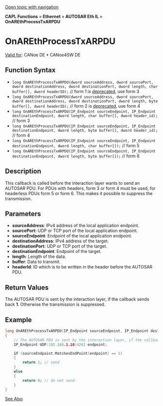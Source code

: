 [Open topic with navigation](../../../../../../CANoeDEFamily.htm#Topics/CAPLFunctions/IP/AUTOSARethIL/Functions/CAPLfunctionOnAREthProcessTxARPDU.md)

**CAPL Functions** » **Ethernet** » **AUTOSAR Eth IL** » **OnAREthProcessTxARPDU**

# OnAREthProcessTxARPDU

[Valid for](../../../../Shared/FeatureAvailability.md): CANoe DE • CANoe4SW DE

## Function Syntax

- `long OnAREthProcessTxARPDU(dword sourceAddress, dword sourcePort, dword destinationAddress, dword destinationPort, dword length, char buffer[], dword headerID);` // form 1 is [deprecated](../../../Obsolete/CAPLfunctionsObsoleteOverview.md), use form 3
- `long OnAREthProcessTxARPDU(dword sourceAddress, dword sourcePort, dword destinationAddress, dword destinationPort, dword length, byte buffer[], dword headerID);` // form 2 is [deprecated](../../../Obsolete/CAPLfunctionsObsoleteOverview.md), use form 4
- `long OnAREthProcessTxARPDU(IP_Endpoint sourceEndpoint, IP_Endpoint destinationEndpoint, dword length, char buffer[], dword header_id);` // form 3
- `long OnAREthProcessTxARPDU(IP_Endpoint sourceEndpoint, IP_Endpoint destinationEndpoint, dword length, byte buffer[], dword header_id);` // form 4
- `long OnAREthProcessTxARPDU(IP_Endpoint sourceEndpoint, IP_Endpoint destinationEndpoint, dword length, char buffer[]);` // form 5
- `long OnAREthProcessTxARPDU(IP_Endpoint sourceEndpoint, IP_Endpoint destinationEndpoint, dword length, byte buffer[]);` // form 6

## Description

This callback is called before the interaction layer wants to send an AUTOSAR PDU. For PDUs with headers, form 3 or form 4 must be used, for headerless PDUs form 5 or form 6. This makes it possible to suppress the transmission.

## Parameters

- **sourceAddress**: IPv4 address of the local application endpoint.
- **sourcePort**: UDP or TCP port of the local application endpoint.
- **sourceEndpoint**: Endpoint of the local application endpoint.
- **destinationAddress**: IPv4 address of the target.
- **destinationPort**: UDP or TCP port of the target.
- **destinationEndpoint**: Endpoint of the target.
- **length**: Length of the data.
- **buffer**: Data to transmit.
- **headerId**: ID which is to be written in the header before the AUTOSAR PDU.

## Return Values

The AUTOSAR PDU is sent by the interaction layer, if the callback sends back **1**. Otherwise the transmission is suppressed.

## Example

```c
long OnAREthProcessTxARPDU(IP_Endpoint sourceEndpoint, IP_Endpoint destinationEndpoint, dword length, byte buffer[], dword header_id)
{ 
    // The AUTOSAR PDU is sent by the interaction layer, if the callback sends back 1
    IP_Endpoint UDP:192.168.1.10:4242 endpoint;

    if (sourceEndpoint.MatchesEndPoint(endpoint) == 1)
    {
        return 1; // send
    }
    else
    {
        return 0; // do not send
    }
}
```

[See Also](javascript:void(0);)
